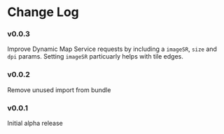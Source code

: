 Change Log
==========

### v0.0.3
Improve Dynamic Map Service requests by including a `imageSR`, `size` and `dpi` params. Setting `imageSR` particuarly helps with tile edges.

### v0.0.2
Remove unused import from bundle

### v0.0.1
Initial alpha release